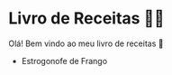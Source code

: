 # Livro de Receitas :man_cook:

Olá! Bem vindo ao meu livro de receitas :wave:

- Estrogonofe de Frango
